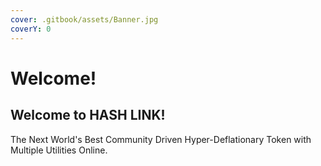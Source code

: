 ```yaml
---
cover: .gitbook/assets/Banner.jpg
coverY: 0
---
```


# Welcome!

## Welcome to HASH LINK!

The Next World's Best Community Driven Hyper-Deflationary Token with Multiple Utilities Online.

